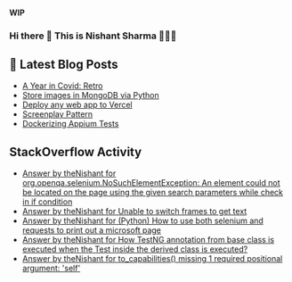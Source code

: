 #### WIP
### Hi there 👋  This is Nishant Sharma 🧑🏼‍🎤

## 📕 Latest Blog Posts
<!-- BLOG-POST-LIST:START -->
- [A Year in Covid: Retro](https://thenishant3.medium.com/a-year-in-covid-retro-632bf6cdf1c7?source=rss-97b0bdcd7e66------2)
- [Store images in MongoDB via Python](https://dev.to/thenishant/store-images-in-mongodb-via-python-2g73)
- [Deploy any web app to Vercel](https://dev.to/thenishant/deploy-any-web-app-to-vercel-1ka8)
- [Screenplay Pattern](https://medium.com/testvagrant/screenplay-pattern-3490c7f0c23c?source=rss-97b0bdcd7e66------2)
- [Dockerizing Appium Tests](https://medium.com/testvagrant/dockerizing-appium-tests-c9696809afec?source=rss-97b0bdcd7e66------2)
<!-- BLOG-POST-LIST:END -->


## StackOverflow Activity
<!-- STACKOVERFLOW:START -->
- [Answer by theNishant for org.openqa.selenium.NoSuchElementException: An element could not be located on the page using the given search parameters while check in if condition](https://stackoverflow.com/questions/69012824/org-openqa-selenium-nosuchelementexception-an-element-could-not-be-located-on-t/69012912#69012912)
- [Answer by theNishant for Unable to switch frames to get text](https://stackoverflow.com/questions/68993775/unable-to-switch-frames-to-get-text/68993890#68993890)
- [Answer by theNishant for (Python) How to use both selenium and requests to print out a microsoft page](https://stackoverflow.com/questions/68993564/python-how-to-use-both-selenium-and-requests-to-print-out-a-microsoft-page/68993799#68993799)
- [Answer by theNishant for How TestNG annotation from base class is executed when the Test inside the derived class is executed?](https://stackoverflow.com/questions/68966667/how-testng-annotation-from-base-class-is-executed-when-the-test-inside-the-deriv/68966726#68966726)
- [Answer by theNishant for to_capabilities() missing 1 required positional argument: 'self'](https://stackoverflow.com/questions/68938211/to-capabilities-missing-1-required-positional-argument-self/68938361#68938361)
<!-- STACKOVERFLOW:END -->
